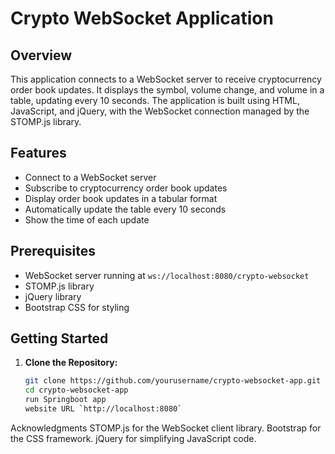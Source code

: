# Crypto WebSocket Application

## Overview

This application connects to a WebSocket server to receive cryptocurrency order book updates. It displays the symbol, volume change, and volume in a table, updating every 10 seconds. The application is built using HTML, JavaScript, and jQuery, with the WebSocket connection managed by the STOMP.js library.

## Features

- Connect to a WebSocket server
- Subscribe to cryptocurrency order book updates
- Display order book updates in a tabular format
- Automatically update the table every 10 seconds
- Show the time of each update

## Prerequisites

- WebSocket server running at `ws://localhost:8080/crypto-websocket`
- STOMP.js library
- jQuery library
- Bootstrap CSS for styling

## Getting Started

1. **Clone the Repository:**

   ```bash
   git clone https://github.com/yourusername/crypto-websocket-app.git
   cd crypto-websocket-app
   run Springboot app
   website URL `http://localhost:8080`

Acknowledgments
STOMP.js for the WebSocket client library.
Bootstrap for the CSS framework.
jQuery for simplifying JavaScript code.
